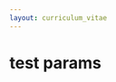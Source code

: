 ```yaml
---
layout: curriculum_vitae
---
```

# test params
<div style="display: none;" data-jl-areas="informatique computer" markdown="1"> 

## h2
- Informatique
- Computer
</div>
<div style="display: none;" data-jl-areas="wood kitchen" markdown="1">

### h3
- Wood
- Kitchen
</div>